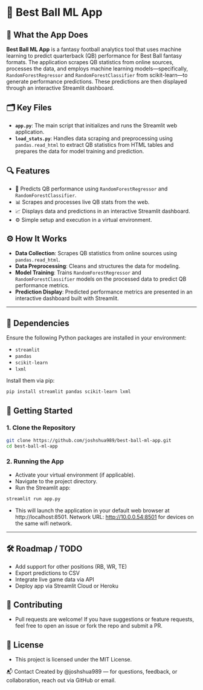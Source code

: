 
# 🏈 Best Ball ML App


## 🧠 What the App Does

**Best Ball ML App** is a fantasy football analytics tool that uses machine learning to predict quarterback (QB) performance for Best Ball fantasy formats. The application scrapes QB statistics from online sources, processes the data, and employs machine learning models—specifically, `RandomForestRegressor` and `RandomForestClassifier` from scikit-learn—to generate performance predictions. These predictions are then displayed through an interactive Streamlit dashboard.


## 🗂️ Key Files

- **`app.py`**: The main script that initializes and runs the Streamlit web application.
- **`load_stats.py`**: Handles data scraping and preprocessing using `pandas.read_html` to extract QB statistics from HTML tables and prepares the data for model training and prediction.


## 🔍 Features

- 🧠 Predicts QB performance using `RandomForestRegressor` and `RandomForestClassifier`.
- 📊 Scrapes and processes live QB stats from the web.
- 📈 Displays data and predictions in an interactive Streamlit dashboard.
- ⚙️ Simple setup and execution in a virtual environment.


## ⚙️ How It Works

- **Data Collection**: Scrapes QB statistics from online sources using `pandas.read_html`.
- **Data Preprocessing**: Cleans and structures the data for modeling.
- **Model Training**: Trains `RandomForestRegressor` and `RandomForestClassifier` models on the processed data to predict QB performance metrics.
- **Prediction Display**: Predicted performance metrics are presented in an interactive dashboard built with Streamlit.

---

## 🧪 Dependencies

Ensure the following Python packages are installed in your environment:

- `streamlit`
- `pandas`
- `scikit-learn`
- `lxml`

Install them via pip:

```bash
pip install streamlit pandas scikit-learn lxml
```


## 🚀 Getting Started

### 1. Clone the Repository

```bash
git clone https://github.com/joshshua989/best-ball-ml-app.git
cd best-ball-ml-app
```


### 2. Running the App

- Activate your virtual environment (if applicable).
- Navigate to the project directory.
- Run the Streamlit app:

```bash
streamlit run app.py
```

- This will launch the application in your default web browser at http://localhost:8501. Network URL: http://10.0.0.54:8501 for devices on the same wifi network.

---

## 🛠️ Roadmap / TODO

- Add support for other positions (RB, WR, TE)
- Export predictions to CSV
- Integrate live game data via API
- Deploy app via Streamlit Cloud or Heroku


## 🤝 Contributing

- Pull requests are welcome! If you have suggestions or feature requests, feel free to open an issue or fork the repo and submit a PR.


## 📄 License

- This project is licensed under the MIT License.



📬 Contact
Created by @joshshua989 — for questions, feedback, or collaboration, reach out via GitHub or email.
